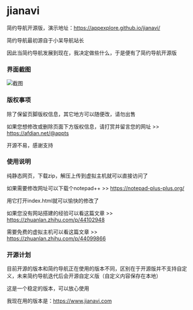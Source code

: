 # jianavi

简约导航开源版，演示地址：https://appexplore.github.io/jianavi/

简约导航最初源自于小呆导航站长

因此当简约导航发展到现在，我决定做些什么，于是便有了简约导航开源版

### 界面截图

![截图](https://ae01.alicdn.com/kf/Hf8c6c8b083734fc9bd73e334017995fcK.jpg)

### 版权事项

除了保留页脚版权信息，其它地方可以随便改，请勿出售

如果您想修改或删除页面下方版权信息，请打赏并留言您的网址 >> https://afdian.net/@appts

开源不易，感谢支持

### 使用说明

纯静态网页，下载zip，解压上传到虚拟主机就可以直接访问了

如果需要修改网址可以下载个notepad++ >> https://notepad-plus-plus.org/

用它打开index.html就可以愉快的修改了

如果您没有网站搭建的经验可以看这篇文章 >> https://zhuanlan.zhihu.com/p/44102948

需要免费的虚拟主机可以看这篇文章 >> https://zhuanlan.zhihu.com/p/44099866

### 开源计划

目前开源的版本和简约导航正在使用的版本不同，区别在于开源版并不支持自定义，未来简约导航迭代后会开源自定义版（自定义内容保存在本地）

这是一个稳定的版本，可以放心使用

我现在用的版本是：https://www.jianavi.com
